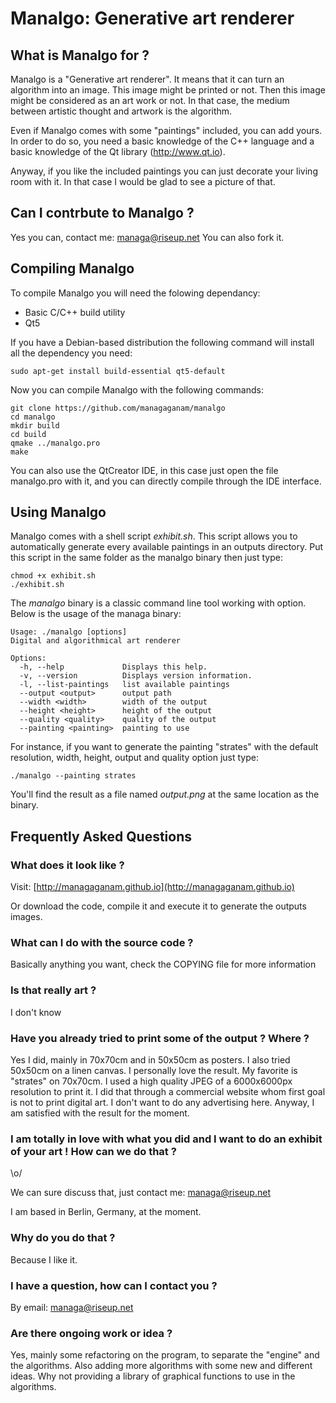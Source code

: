 Manalgo: Generative art renderer
================================

What is Manalgo for ?
---------------------

Manalgo is a "Generative art renderer". It means that it can turn an 
algorithm into an image. This image might be printed or not.
Then this image might be considered as an art work or not.
In that case, the medium between artistic thought and artwork is the
algorithm.

Even if Manalgo comes with some "paintings" included, you can add yours.
In order to do so, you need a basic knowledge of the C++ language
and a basic knowledge of the Qt library (http://www.qt.io).

Anyway, if you like the included paintings you can just decorate your
living room with it. In that case I would be glad to see a picture of that.

Can I contrbute to Manalgo ?
----------------------------

Yes you can, contact me: managa@riseup.net
You can also fork it.

Compiling Manalgo
-----------------

To compile Manalgo you will need the folowing dependancy:
* Basic C/C++ build utility
* Qt5

If you have a Debian-based distribution the following command
will install all the dependency you need:

    sudo apt-get install build-essential qt5-default

Now you can compile Manalgo with the following commands:

    git clone https://github.com/managaganam/manalgo
    cd manalgo
    mkdir build
    cd build
    qmake ../manalgo.pro
    make

You can also use the QtCreator IDE, in this case just open the file
manalgo.pro with it, and you can directly compile through the IDE
interface.

Using Manalgo
-------------

Manalgo comes with a shell script _exhibit.sh_. This script allows
you to automatically generate every available paintings in an outputs
directory.
Put this script in the same folder as the manalgo binary then just type:

    chmod +x exhibit.sh
    ./exhibit.sh

The _manalgo_ binary is a classic command line tool working with option.
Below is the usage of the managa binary:

    Usage: ./manalgo [options]
    Digital and algorithmical art renderer
    
    Options:
      -h, --help             Displays this help.
      -v, --version          Displays version information.
      -l, --list-paintings   list available paintings
      --output <output>      output path
      --width <width>        width of the output
      --height <height>      height of the output
      --quality <quality>    quality of the output
      --painting <painting>  painting to use
    
For instance, if you want to generate the painting "strates" with the default
resolution, width, height, output and quality option just type:

    ./manalgo --painting strates

You'll find the result as a file named _output.png_ at the same location as
the binary.

Frequently Asked Questions
--------------------------

### What does it look like ?

Visit: [http://managaganam.github.io](http://managaganam.github.io)

Or download the code, compile it and execute it to generate the outputs images.

### What can I do with the source code ?

Basically anything you want, check the COPYING file for more information

### Is that really art ?

I don't know

### Have you already tried to print some of the output ? Where ?

Yes I did, mainly in 70x70cm and in 50x50cm as posters. I also tried 
50x50cm on a linen canvas. I personally love the result.
My favorite is "strates" on 70x70cm. I used a high quality JPEG of 
a 6000x6000px resolution to print it.
I did that through a commercial website whom first goal is not to print
digital art. I don't want to do any advertising here.
Anyway, I am satisfied with the result for the moment.

### I am totally in love with what you did and I want to do an exhibit of your art ! How can we do that ?

\o/ 

We can sure discuss that, just contact me:
managa@riseup.net

I am based in Berlin, Germany, at the moment.

### Why do you do that ?

Because I like it.

### I have a question, how can I contact you ?

By email: managa@riseup.net

### Are there ongoing work or idea ?

Yes, mainly some refactoring on the program, to separate the "engine" and the algorithms. 
Also adding more algorithms with some new and different ideas. Why not providing a library of graphical functions to use in the algorithms.

